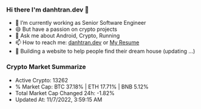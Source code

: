 ### Hi there I'm danhtran.dev 👋

- 🔭 I’m currently working as Senior Software Engineer
- 😄 But have a passion on crypto projects
- 💬 Ask me about Android, Crypto, Running 
- 📫 How to reach me: <a href="https://danhtran.dev" target="_blank">danhtran.dev</a> or <a href="Dan-Resume.pdf" target="_blank">My Resume</a>
- 🌱 Building a website to help people find their dream house (updating ...)

### Crypto Market Summarize
- Active Crypto: 13262
- % Market Cap: BTC 37.18% | ETH 17.71% | BNB 5.12%
- Total Market Cap Changed 24h: -1.82%
- Updated At: 11/7/2022, 3:59:15 AM
